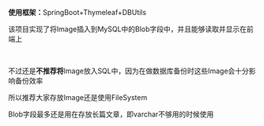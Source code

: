 <p><strong>使用框架：</strong>SpringBoot+Thymeleaf+DBUtils</p>
<p>该项目实现了将Image插入到MySQL中的Blob字段中，并且能够读取并显示在前端上</p>
<br/>
<p>不过还是<strong>不推荐将</strong>Image放入SQL中，因为在做数据库备份时这些Image会十分影响备份效率</p>
<p>所以推荐大家存放Image还是使用FileSystem</p>
<p>Blob字段最多还是用在存放长篇文章，即varchar不够用的时候使用</p>
